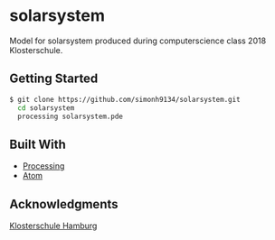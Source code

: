 # solarsystem

Model for solarsystem produced during computerscience class 2018 Klosterschule.

## Getting Started
```sh
$ git clone https://github.com/simonh9134/solarsystem.git
  cd solarsystem
  processing solarsystem.pde
```

## Built With

* [Processing](https://processing.org/)
* [Atom](https://atom.io/)

## Acknowledgments
[Klosterschule Hamburg](http://www.klosterschule-hamburg.de)
